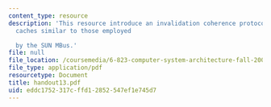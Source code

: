 ```yaml
---
content_type: resource
description: 'This resource introduce an invalidation coherence protocol for write-back
  caches similar to those employed

  by the SUN MBus.'
file: null
file_location: /coursemedia/6-823-computer-system-architecture-fall-2005/eddc1752317cffd12852547ef1e745d7_handout13.pdf
file_type: application/pdf
resourcetype: Document
title: handout13.pdf
uid: eddc1752-317c-ffd1-2852-547ef1e745d7
---
```

